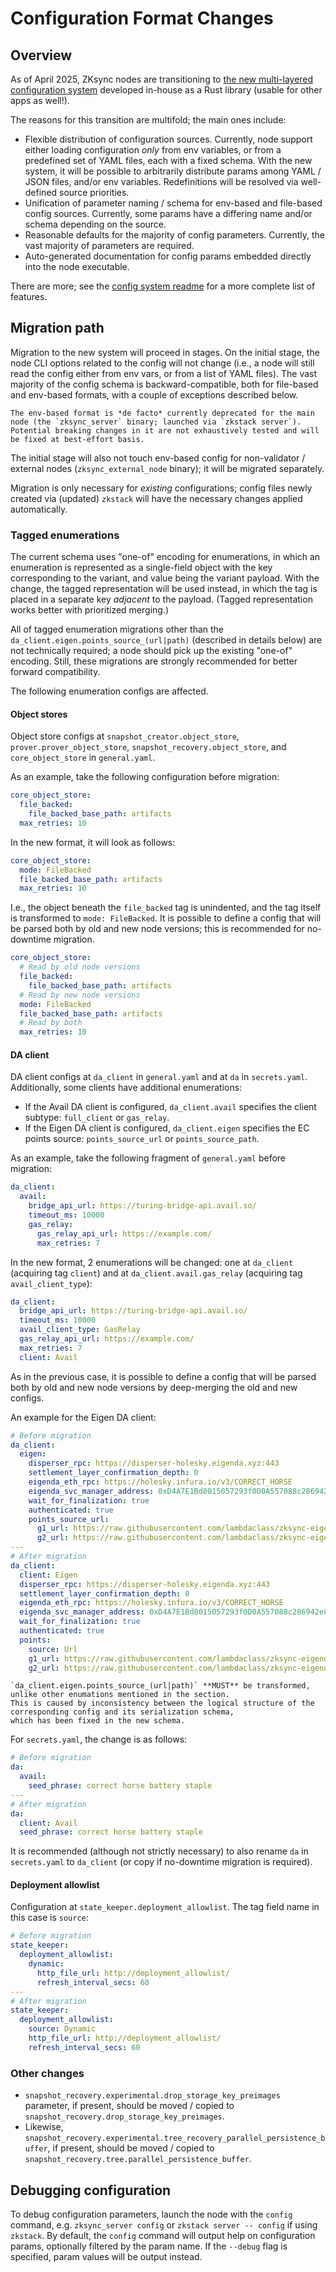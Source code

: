 # Configuration Format Changes

## Overview

As of April 2025, ZKsync nodes are transitioning to
[the new multi-layered configuration system](https://github.com/matter-labs/smart-config) developed in-house as a Rust
library (usable for other apps as well!).

The reasons for this transition are multifold; the main ones include:

- Flexible distribution of configuration sources. Currently, node support either loading configuration _only_ from env
  variables, or from a predefined set of YAML files, each with a fixed schema. With the new system, it will be possible
  to arbitrarily distribute params among YAML / JSON files, and/or env variables. Redefinitions will be resolved via
  well-defined source priorities.
- Unification of parameter naming / schema for env-based and file-based config sources. Currently, some params have a
  differing name and/or schema depending on the source.
- Reasonable defaults for the majority of config parameters. Currently, the vast majority of parameters are required.
- Auto-generated documentation for config params embedded directly into the node executable.

There are more; see the
[config system readme](https://github.com/matter-labs/smart-config/tree/main/crates/smart-config#readme) for a more
complete list of features.

## Migration path

Migration to the new system will proceed in stages. On the initial stage, the node CLI options related to the config
will not change (i.e., a node will still read the config either from env vars, or from a list of YAML files). The vast
majority of the config schema is backward-compatible, both for file-based and env-based formats, with a couple of
exceptions described below.

```admonish warning
The env-based format is *de facto* currently deprecated for the main node (the `zksync_server` binary; launched via `zkstack server`).
Potential breaking changes in it are not exhaustively tested and will be fixed at best-effort basis.
```

The initial stage will also not touch env-based config for non-validator / external nodes (`zksync_external_node`
binary); it will be migrated separately.

Migration is only necessary for _existing_ configurations; config files newly created via (updated) `zkstack` will have
the necessary changes applied automatically.

### Tagged enumerations

The current schema uses "one-of" encoding for enumerations, in which an enumeration is represented as a single-field
object with the key corresponding to the variant, and value being the variant payload. With the change, the tagged
representation will be used instead, in which the tag is placed in a separate key _adjacent_ to the payload. (Tagged
representation works better with prioritized merging.)

All of tagged enumeration migrations other than the `da_client.eigen.points_source_(url|path)` (described in details
below) are not technically required; a node should pick up the existing "one-of" encoding. Still, these migrations are
strongly recommended for better forward compatibility.

The following enumeration configs are affected.

#### Object stores

Object store configs at `snapshot_creator.object_store`, `prover.prover_object_store`, `snapshot_recovery.object_store`,
and `core_object_store` in `general.yaml`.

As an example, take the following configuration before migration:

```yaml
core_object_store:
  file_backed:
    file_backed_base_path: artifacts
  max_retries: 10
```

In the new format, it will look as follows:

```yaml
core_object_store:
  mode: FileBacked
  file_backed_base_path: artifacts
  max_retries: 10
```

I.e., the object beneath the `file_backed` tag is unindented, and the tag itself is transformed to `mode: FileBacked`.
It is possible to define a config that will be parsed both by old and new node versions; this is recommended for
no-downtime migration.

```yaml
core_object_store:
  # Read by old node versions
  file_backed:
    file_backed_base_path: artifacts
  # Read by new node versions
  mode: FileBacked
  file_backed_base_path: artifacts
  # Read by both
  max_retries: 10
```

#### DA client

DA client configs at `da_client` in `general.yaml` and at `da` in `secrets.yaml`. Additionally, some clients have
additional enumerations:

- If the Avail DA client is configured, `da_client.avail` specifies the client subtype: `full_client` or `gas_relay`.
- If the Eigen DA client is configured, `da_client.eigen` specifies the EC points source: `points_source_url` or
  `points_source_path`.

As an example, take the following fragment of `general.yaml` before migration:

```yaml
da_client:
  avail:
    bridge_api_url: https://turing-bridge-api.avail.so/
    timeout_ms: 10000
    gas_relay:
      gas_relay_api_url: https://example.com/
      max_retries: 7
```

In the new format, 2 enumerations will be changed: one at `da_client` (acquiring tag `client`) and at
`da_client.avail.gas_relay` (acquiring tag `avail_client_type`):

```yaml
da_client:
  bridge_api_url: https://turing-bridge-api.avail.so/
  timeout_ms: 10000
  avail_client_type: GasRelay
  gas_relay_api_url: https://example.com/
  max_retries: 7
  client: Avail
```

As in the previous case, it is possible to define a config that will be parsed both by old and new node versions by
deep-merging the old and new configs.

An example for the Eigen DA client:

```yaml
# Before migration
da_client:
  eigen:
    disperser_rpc: https://disperser-holesky.eigenda.xyz:443
    settlement_layer_confirmation_depth: 0
    eigenda_eth_rpc: https://holesky.infura.io/v3/CORRECT_HORSE
    eigenda_svc_manager_address: 0xD4A7E1Bd8015057293f0D0A557088c286942e84b
    wait_for_finalization: true
    authenticated: true
    points_source_url:
      g1_url: https://raw.githubusercontent.com/lambdaclass/zksync-eigenda-tools/6944c9b09ae819167ee9012ca82866b9c792d8a1/resources/g1.point
      g2_url: https://raw.githubusercontent.com/lambdaclass/zksync-eigenda-tools/6944c9b09ae819167ee9012ca82866b9c792d8a1/resources/g2.point.powerOf2
---
# After migration
da_client:
  client: Eigen
  disperser_rpc: https://disperser-holesky.eigenda.xyz:443
  settlement_layer_confirmation_depth: 0
  eigenda_eth_rpc: https://holesky.infura.io/v3/CORRECT_HORSE
  eigenda_svc_manager_address: 0xD4A7E1Bd8015057293f0D0A557088c286942e84b
  wait_for_finalization: true
  authenticated: true
  points:
    source: Url
    g1_url: https://raw.githubusercontent.com/lambdaclass/zksync-eigenda-tools/6944c9b09ae819167ee9012ca82866b9c792d8a1/resources/g1.point
    g2_url: https://raw.githubusercontent.com/lambdaclass/zksync-eigenda-tools/6944c9b09ae819167ee9012ca82866b9c792d8a1/resources/g2.point.powerOf2
```

```admonish note
`da_client.eigen.points_source_(url|path)` **MUST** be transformed, unlike other enumations mentioned in the section.
This is caused by inconsistency between the logical structure of the corresponding config and its serialization schema,
which has been fixed in the new schema.
```

For `secrets.yaml`, the change is as follows:

```yaml
# Before migration
da:
  avail:
    seed_phrase: correct horse battery staple
---
# After migration
da:
  client: Avail
  seed_phrase: correct horse battery staple
```

It is recommended (although not strictly necessary) to also rename `da` in `secrets.yaml` to `da_client` (or copy if
no-downtime migration is required).

#### Deployment allowlist

Configuration at `state_keeper.deployment_allowlist`. The tag field name in this case is `source`:

```yaml
# Before migration
state_keeper:
  deployment_allowlist:
    dynamic:
      http_file_url: http://deployment_allowlist/
      refresh_interval_secs: 60
---
# After migration
state_keeper:
  deployment_allowlist:
    source: Dynamic
    http_file_url: http://deployment_allowlist/
    refresh_interval_secs: 60
```

### Other changes

- `snapshot_recovery.experimental.drop_storage_key_preimages` parameter, if present, should be moved / copied to
  `snapshot_recovery.drop_storage_key_preimages`.
- Likewise, `snapshot_recovery.experimental.tree_recovery_parallel_persistence_buffer`, if present, should be moved /
  copied to `snapshot_recovery.tree.parallel_persistence_buffer`.

## Debugging configuration

To debug configuration parameters, launch the node with the `config` command, e.g. `zksync_server config` or
`zkstack server -- config` if using `zkstack`. By default, the `config` command will output help on configuration
params, optionally filtered by the param name. If the `--debug` flag is specified, param values will be output instead.
